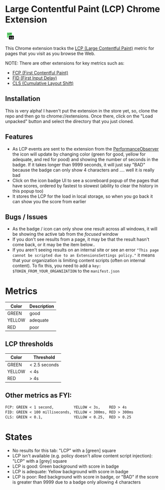 # Large Contentful Paint (LCP) Chrome Extension

![An example of a good 1s LCP score (thus green!)](example-1s.png)

This Chrome extension tracks the [LCP (Large Contentful Paint)](https://web.dev/lcp/ "web.dev article on LCP") metric for pages that you visit as you browse the Web.

NOTE: There are other extensions for key metrics such as:

- [FCP (First Contentful Paint)](https://github.com/dalmaer/fcp-chrome-extension)
- [FID (First Input Delay)](https://github.com/dalmaer/fid-chrome-extension)
- [CLS (Cumulative Layout Shift)](https://github.com/dalmaer/cls-chrome-extension)

## Installation

This is very alpha! I haven't put the extension in the store yet, so, clone the repo and then go to chrome://extensions. Once there, click on the "Load unpacked" button and select the directory that you just cloned.

## Features

- As LCP events are sent to the extension from the [PerformanceObserver](https://developer.mozilla.org/en-US/docs/Web/API/PerformanceObserver) the icon will update by changing color (green for good, yellow for adequate, and red for pood) and showing the number of seconds in the badge. If it takes longer than 9999 seconds, it will just say "BAD" because the badge can only show 4 characters and .... well it _is_ really bad
- Click on the icon badge UI to see a scoreboard popup of the pages that have scores, ordered by fastest to slowest (ability to clear the history in this popup too)
- It stores the LCP for the load in local storage, so when you go back it can show you the score from earlier

## Bugs / Issues

- As the badge / icon can only show one result across all windows, it will be showing the active tab from the _focused_ window
- If you don't see results from a page, it may be that the result hasn't come back, or it may be the item below..
- If you aren't seeing results on an internal site or see an error `"This page cannot be scripted due to an ExtensionsSettings policy."` it means that your organization is limiting content scripts (often on internal content). To fix this, you need to add a `key: $TOKEN_FROM_YOUR_ORGANIZATION` to the `manifest.json`

# Metrics

| Color  | Description |
| ------ | ----------- |
| GREEN  | good        |
| YELLOW | adequate    |
| RED    | poor        |

## LCP thresholds

| Color  | Threshold     |
| ------ | ------------- |
| GREEN  | < 2.5 seconds |
| YELLOW | < 4s          |
| RED    | > 4s          |

## Other metrics as FYI:

```
FCP: GREEN < 1 second,         YELLOW < 3s,    RED > 4s
FID: GREEN < 100 milliseconds, YELLOW < 300ms, RED > 300ms
CLS: GREEN < 0.1,              YELLOW < 0.25,  RED > 0.25
```

# States

- No results for this tab: "LCP" with a [green] square
- LCP isn't available (e.g. policy doesn't allow content script injection): "LCP" with a [grey] square
- LCP is good: Green background with score in badge
- LCP is adequate: Yellow background with score in badge
- LCP is poor: Red background with score in badge, or "BAD" if the score is greater than 9999 due to a badge only allowing 4 characters
